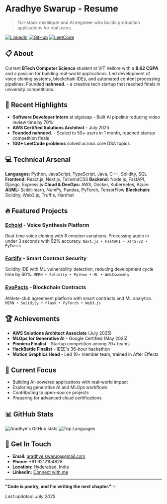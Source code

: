 # Aradhye Swarup - Resume

> Full-stack developer and AI engineer who builds production applications for real users.

[![LinkedIn](https://img.shields.io/badge/LinkedIn-0077B5?style=for-the-badge&logo=linkedin&logoColor=white)](https://linkedin.com/in/aradhye-swarup)
[![GitHub](https://img.shields.io/badge/GitHub-100000?style=for-the-badge&logo=github&logoColor=white)](https://github.com/cjaradhye)
[![LeetCode](https://img.shields.io/badge/LeetCode-FFA116?style=for-the-badge&logo=leetcode&logoColor=black)](https://leetcode.com/aradhye)

## 📋 About

Current **BTech Computer Science** student at VIT Vellore with a **8.62 CGPA** and a passion for building real-world applications. Led development of voice cloning systems, blockchain IDEs, and automated content processing pipelines. Founded **nahneed.** - a creative tech startup that reached finals in university competitions.

## 🚀 Recent Highlights

- **Software Developer Intern** at algoleap - Built AI pipeline reducing video review time by 70%
- **AWS Certified Solutions Architect** - July 2025
- **Founded nahneed.** - Scaled to 50+ users in 1 month, reached startup competition finals
- **100+ LeetCode problems** solved across core DSA topics

## 💻 Technical Arsenal

**Languages:** Python, JavaScript, TypeScript, Java, C++, Solidity, SQL
**Frontend:** React.js, Next.js, TailwindCSS
**Backend:** Node.js, FastAPI, Django, Express.js
**Cloud & DevOps:** AWS, Docker, Kubernetes, Azure
**AI/ML:** Scikit-learn, NumPy, Pandas, PyTorch, TensorFlow
**Blockchain:** Solidity, Web3.js, Truffle, Hardhat

## 🔥 Featured Projects

### [Echoid](https://github.com/cjaradhye/echoid) - Voice Synthesis Platform
Real-time voice cloning with 8 emotion variations. Processing audio in under 3 seconds with 92% accuracy.
`Next.js • FastAPI • XTTS-v2 • PyTorch`

### [Fortify](https://github.com/cjaradhye/fortify) - Smart Contract Security
Solidity IDE with ML vulnerability detection, reducing development cycle time by 60%.
`MERN • Solidity • Python • ML • WebAssembly`

### [EvoPacts](https://github.com/cjaradhye/evopacts) - Blockchain Contracts
Athlete-club agreement platform with smart contracts and ML analytics.
`MERN • Solidity • Flask • PyTorch • Web3.js`

## 🏆 Achievements

- **AWS Solutions Architect Associate** (July 2025)
- **MLOps for Generative AI** - Google Certified (May 2025)
- **Pioniera Finalist** - Startup competition among 70+ teams
- **HackBattle Finalist** - IEEE's 36-hour hackathon
- **Motion Graphics Head** - Led 10+ member team, trained in After Effects

## 🎯 Current Focus

- Building AI-powered applications with real-world impact
- Exploring generative AI and MLOps workflows
- Contributing to open-source projects
- Preparing for advanced cloud certifications

## 📊 GitHub Stats

![Aradhye's GitHub stats](https://github-readme-stats.vercel.app/api?username=cjaradhye&show_icons=true&theme=radical)
![Top Languages](https://github-readme-stats.vercel.app/api/top-langs/?username=cjaradhye&layout=compact&theme=radical)

## 📱 Get In Touch

- **Email:** aradhye.swarup@gmail.com
- **Phone:** +91 9212104828
- **Location:** Hyderabad, India
- **LinkedIn:** [Connect with me](https://linkedin.com/in/aradhye-swarup)

---

**"Code is poetry, and I'm writing the next chapter."** ✨

*Last updated: July 2025*
